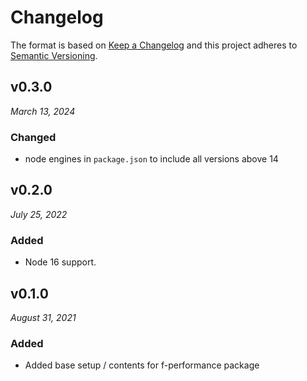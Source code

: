 # Changelog

The format is based on [Keep a Changelog](http://keepachangelog.com/en/1.0.0/)
and this project adheres to [Semantic Versioning](http://semver.org/spec/v2.0.0.html).

## v0.3.0

_March 13, 2024_

### Changed

- node engines in `package.json` to include all versions above 14

## v0.2.0

_July 25, 2022_

### Added

- Node 16 support.

## v0.1.0

_August 31, 2021_

### Added

- Added base setup / contents for f-performance package

